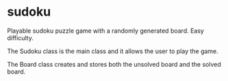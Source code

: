 # sudoku
Playable sudoku puzzle game with a randomly generated board. Easy difficulty.

The Sudoku class is the main class and it allows the user to play the game.

The Board class creates and stores both the unsolved board and the solved board.

